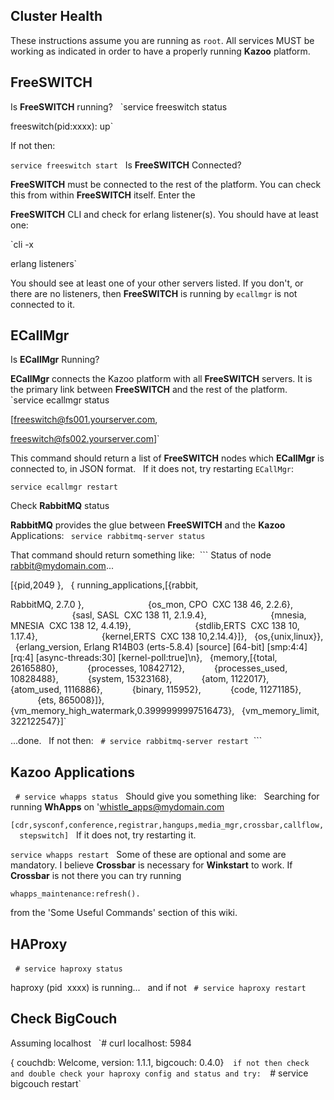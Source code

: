 ## Cluster Health



These instructions assume you are running as `root`. All services MUST be working as indicated in order to have a properly running **Kazoo** platform.

## FreeSWITCH

Is **FreeSWITCH** running?
 
  `service freeswitch status
 
  freeswitch(pid:xxxx): up`

If not then:

  `service freeswitch start`
 
Is **FreeSWITCH** Connected?

**FreeSWITCH** must be connected to the rest of the platform. You can check this from within **FreeSWITCH** itself. Enter the 

**FreeSWITCH** CLI and check for erlang listener(s). You should have at least one:

  `cli -x 

  erlang listeners`

You should see at least one of your other servers listed. If you don't, or there are no listeners, then **FreeSWITCH** is running by `ecallmgr` is not connected to it.
 
## ECallMgr

Is **ECallMgr** Running?

**ECallMgr** connects the Kazoo platform with all **FreeSWITCH** servers. It is the primary link between **FreeSWITCH** and the rest of the platform.
 
  `service ecallmgr status

  [freeswitch@fs001.yourserver.com,

  freeswitch@fs002.yourserver.com]`

This command should return a list of **FreeSWITCH** nodes which **ECallMgr** is connected to, in JSON format.
 
If it does not, try restarting `ECallMgr`:

  `service ecallmgr restart`

Check **RabbitMQ** status

**RabbitMQ** provides the glue between **FreeSWITCH** and the **Kazoo** Applications:
`
 service rabbitmq-server status`

That command should return something like:
 ```
  Status of node rabbit@mydomain.com...
    
  [{pid,2049
   },
 
  { running_applications,[{rabbit,

  RabbitMQ, 2.7.0 },
                        
  {os_mon, CPO  CXC 138 46, 2.2.6},
                        
  {sasl, SASL  CXC 138 11, 2.1.9.4},
                        
  {mnesia, MNESIA  CXC 138 12, 4.4.19},
                        
  {stdlib,ERTS  CXC 138 10, 1.17.4},
                        
  {kernel,ERTS  CXC 138 10,2.14.4}]},
 
  {os,{unix,linux}},
 
   {erlang_version,
Erlang R14B03 (erts-5.8.4) [source] [64-bit] [smp:4:4] [rq:4] [async-threads:30] [kernel-poll:true]\n},
 
{memory,[{total, 26165880},
          
{processes, 10842712},
          
{processes_used, 10828488},
          
{system, 15323168},
          
{atom, 1122017},
          
{atom_used, 1116886},
          
{binary, 115952},
          
{code, 11271185},
          
{ets, 865008}]},
 
{vm_memory_high_watermark,0.3999999997516473},
 
{vm_memory_limit, 322122547}]`

...done.
 
If not then:
 
`# service rabbitmq-server restart`
 ```
 
## Kazoo Applications
 
`# service whapps status`
 
Should give you something like:
 
Searching for running **WhApps** on 'whistle_apps@mydomain.com

`[cdr,sysconf,conference,registrar,hangups,media_mgr,crossbar,callflow,
 
stepswitch]`
 
If it does not, try restarting it. 

`service whapps restart`
 
Some of these are optional and some are mandatory. I believe **Crossbar** is necessary for **Winkstart** to work. If **Crossbar** is not there you can try running 

`whapps_maintenance:refresh().`

from the 'Some Useful Commands' section of this wiki.

## HAProxy
 
`# service haproxy status`

haproxy (pid  xxxx) is running...
 
and if not
 
`# service haproxy restart`
 

## Check BigCouch

Assuming localhost
 
  `# curl localhost: 5984

  { couchdb: Welcome, version: 1.1.1, bigcouch: 0.4.0}`
 
if not then check and double check your haproxy config and status and try:
 
`# service bigcouch restart`
 
 
